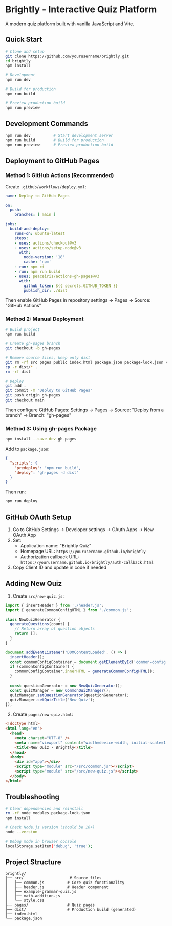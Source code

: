 # Brightly - Interactive Quiz Platform

A modern quiz platform built with vanilla JavaScript and Vite.

## Quick Start

```bash
# Clone and setup
git clone https://github.com/yourusername/brightly.git
cd brightly
npm install

# Development
npm run dev

# Build for production
npm run build

# Preview production build
npm run preview
```

## Development Commands

```bash
npm run dev          # Start development server
npm run build        # Build for production
npm run preview      # Preview production build
```

## Deployment to GitHub Pages

### Method 1: GitHub Actions (Recommended)

Create `.github/workflows/deploy.yml`:

```yaml
name: Deploy to GitHub Pages

on:
  push:
    branches: [ main ]

jobs:
  build-and-deploy:
    runs-on: ubuntu-latest
    steps:
    - uses: actions/checkout@v3
    - uses: actions/setup-node@v3
      with:
        node-version: '18'
        cache: 'npm'
    - run: npm ci
    - run: npm run build
    - uses: peaceiris/actions-gh-pages@v3
      with:
        github_token: ${{ secrets.GITHUB_TOKEN }}
        publish_dir: ./dist
```

Then enable GitHub Pages in repository settings → Pages → Source: "GitHub Actions"

### Method 2: Manual Deployment

```bash
# Build project
npm run build

# Create gh-pages branch
git checkout -b gh-pages

# Remove source files, keep only dist
git rm -rf src pages public index.html package.json package-lock.json vite.config.js
cp -r dist/* .
rm -rf dist

# Deploy
git add .
git commit -m "Deploy to GitHub Pages"
git push origin gh-pages
git checkout main
```

Then configure GitHub Pages: Settings → Pages → Source: "Deploy from a branch" → Branch: "gh-pages"

### Method 3: Using gh-pages Package

```bash
npm install --save-dev gh-pages
```

Add to `package.json`:
```json
{
  "scripts": {
    "predeploy": "npm run build",
    "deploy": "gh-pages -d dist"
  }
}
```

Then run:
```bash
npm run deploy
```

## GitHub OAuth Setup

1. Go to GitHub Settings → Developer settings → OAuth Apps → New OAuth App
2. Set:
   - Application name: "Brightly Quiz"
   - Homepage URL: `https://yourusername.github.io/brightly`
   - Authorization callback URL: `https://yourusername.github.io/brightly/auth-callback.html`
3. Copy Client ID and update in code if needed

## Adding New Quiz

1. Create `src/new-quiz.js`:
```javascript
import { insertHeader } from './header.js';
import { generateCommonConfigHTML } from './common.js';

class NewQuizGenerator {
  generateQuestions(count) {
    // Return array of question objects
    return [];
  }
}

document.addEventListener('DOMContentLoaded', () => {
  insertHeader();
  const commonConfigContainer = document.getElementById('common-config');
  if (commonConfigContainer) {
    commonConfigContainer.innerHTML = generateCommonConfigHTML();
  }
  
  const questionGenerator = new NewQuizGenerator();
  const quizManager = new CommonQuizManager();
  quizManager.setQuestionGenerator(questionGenerator);
  quizManager.setQuizTitle('New Quiz');
});
```

2. Create `pages/new-quiz.html`:
```html
<!doctype html>
<html lang="en">
  <head>
    <meta charset="UTF-8" />
    <meta name="viewport" content="width=device-width, initial-scale=1.0" />
    <title>New Quiz - Brightly</title>
  </head>
  <body>
    <div id="app"></div>
    <script type="module" src="/src/common.js"></script>
    <script type="module" src="/src/new-quiz.js"></script>
  </body>
</html>
```

## Troubleshooting

```bash
# Clear dependencies and reinstall
rm -rf node_modules package-lock.json
npm install

# Check Node.js version (should be 16+)
node --version

# Debug mode in browser console
localStorage.setItem('debug', 'true');
```

## Project Structure

```
brightly/
├── src/                    # Source files
│   ├── common.js          # Core quiz functionality
│   ├── header.js          # Header component
│   ├── example-grammar-quiz.js
│   ├── math-addition.js
│   └── style.css
├── pages/                 # Quiz pages
├── dist/                  # Production build (generated)
├── index.html
└── package.json
``` 